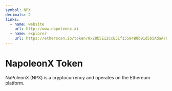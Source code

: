 ```yaml
---
symbol: NPX
decimals: 2
links:
  - name: website
    url: http://www.napoleonx.ai
  - name: explorer
    url: https://etherscan.io/token/0x28b5E12CcE51f15594B0b91d5b5AdaA70F684a02
---
```


# NapoleonX Token

NaPoleonX (NPX) is a cryptocurrency and operates on the Ethereum platform.
